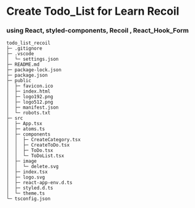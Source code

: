 # Create Todo_List for Learn Recoil

### using React, styled-components, Recoil , React_Hook_Form

```
todo_list_recoil
├─ .gitignore
├─ .vscode
│  └─ settings.json
├─ README.md
├─ package-lock.json
├─ package.json
├─ public
│  ├─ favicon.ico
│  ├─ index.html
│  ├─ logo192.png
│  ├─ logo512.png
│  ├─ manifest.json
│  └─ robots.txt
├─ src
│  ├─ App.tsx
│  ├─ atoms.ts
│  ├─ components
│  │  ├─ CreateCategory.tsx
│  │  ├─ CreateToDo.tsx
│  │  ├─ ToDo.tsx
│  │  └─ ToDoList.tsx
│  ├─ image
│  │  └─ delete.svg
│  ├─ index.tsx
│  ├─ logo.svg
│  ├─ react-app-env.d.ts
│  ├─ styled.d.ts
│  └─ theme.ts
└─ tsconfig.json
```
